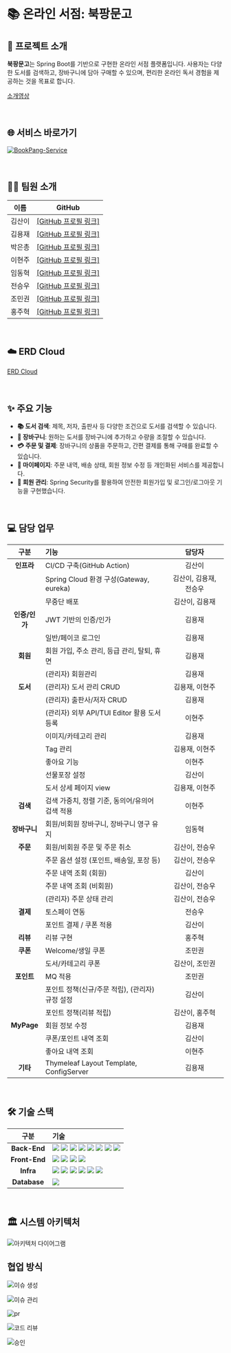 # 📚 온라인 서점: 북팡문고

## 📑 프로젝트 소개

**북팡문고**는 Spring Boot를 기반으로 구현한 온라인 서점 플랫폼입니다. 사용자는 다양한 도서를 검색하고, 장바구니에 담아 구매할 수 있으며, 편리한 온라인 독서 경험을 제공하는 것을 목표로 합니다.

[소개영상](https://youtu.be/Lw5iJl-2kV0)

<br>

## 🌐 서비스 바로가기

[![BookPang-Service](https://img.shields.io/badge/북팡문고%20바로가기-4285F4?style=for-the-badge)](https://nhn-team04.shop/)

<br>

## 🧑‍💻 팀원 소개

| 이름 | GitHub |
| :--: | :--: |
| 김산이 | [[GitHub 프로필 링크]](https://github.com/sanikani) |
| 김용재 | [[GitHub 프로필 링크]](https://github.com/flashdragon) |
| 박은총 | [[GitHub 프로필 링크]](https://github.com/parkeunchong) |
| 이현주 | [[GitHub 프로필 링크]](https://github.com/jucie333) |
| 임동혁 | [[GitHub 프로필 링크]](https://github.com/ehdgur123) |
| 전승우 | [[GitHub 프로필 링크]](https://github.com/tmddn7475) |
| 조민권 | [[GitHub 프로필 링크]](https://github.com/chomk1227) |
| 홍주혁 | [[GitHub 프로필 링크]](https://github.com/juhyeok0418) |

<br>

## ☁️ ERD Cloud
[ERD Cloud](https://www.erdcloud.com/d/Y4mbeHscnyNuhq5Zg)

<br>

## ✨ 주요 기능

* **📚 도서 검색**: 제목, 저자, 출판사 등 다양한 조건으로 도서를 검색할 수 있습니다.
* **🛒 장바구니**: 원하는 도서를 장바구니에 추가하고 수량을 조절할 수 있습니다.
* **💳 주문 및 결제**: 장바구니의 상품을 주문하고, 간편 결제를 통해 구매를 완료할 수 있습니다.
* **👤 마이페이지**: 주문 내역, 배송 상태, 회원 정보 수정 등 개인화된 서비스를 제공합니다.
* **🔐 회원 관리**: Spring Security를 활용하여 안전한 회원가입 및 로그인/로그아웃 기능을 구현했습니다.

<br>

## 💻 담당 업무

| 구분 | 기능 | 담당자 |
| :---: | :--- | :---: |
| **인프라** | CI/CD 구축(GitHub Action) | 김산이 |
| | Spring Cloud 환경 구성(Gateway, eureka) | 김산이, 김용재, 전승우 |
| | 무중단 배포 | 김산이, 김용재 |
| **인증/인가** | JWT 기반의 인증/인가 | 김용재 |
| | 일반/페이코 로그인 | 김용재 |
| **회원** | 회원 가입, 주소 관리, 등급 관리, 탈퇴, 휴면 | 김용재 |
| | (관리자) 회원관리 | 김용재 |
| **도서** | (관리자) 도서 관리 CRUD | 김용재, 이현주 |
| | (관리자) 출판사/저자 CRUD | 김용재 |
| | (관리자) 외부 API/TUI Editor 활용 도서 등록 | 이현주 |
| | 이미지/카테고리 관리 | 김용재 |
| | Tag 관리 | 김용재, 이현주 |
| | 좋아요 기능 | 이현주 |
| | 선물포장 설정 | 김산이 |
| | 도서 상세 페이지 view | 김용재, 이현주 |
| **검색** | 검색 가중치, 정렬 기준, 동의어/유의어 검색 적용 | 이현주 |
| **장바구니** | 회원/비회원 장바구니, 장바구니 영구 유지 | 임동혁 |
| **주문** | 회원/비회원 주문 및 주문 취소 | 김산이, 전승우 |
| | 주문 옵션 설정 (포인트, 배송일, 포장 등) | 김산이, 전승우 |
| | 주문 내역 조회 (회원) | 김산이 |
| | 주문 내역 조회 (비회원) | 김산이, 전승우 |
| | (관리자) 주문 상태 관리 | 김산이, 전승우 |
| **결제** | 토스페이 연동 | 전승우 |
| | 포인트 결제 / 쿠폰 적용 | 김산이 |
| **리뷰** | 리뷰 구현 | 홍주혁 |
| **쿠폰** | Welcome/생일 쿠폰 | 조민권 |
| | 도서/카테고리 쿠폰 | 김산이, 조민권 |
| **포인트** | MQ 적용 | 조민권 |
| | 포인트 정책(신규/주문 적립), (관리자) 규정 설정 | 김산이 |
| | 포인트 정책(리뷰 적립) | 김산이, 홍주혁 |
| **MyPage** | 회원 정보 수정 | 김용재 |
| | 쿠폰/포인트 내역 조회 | 김산이 |
| | 좋아요 내역 조회 | 이현주 |
| **기타** | Thymeleaf Layout Template, ConfigServer | 김용재 |

<br>

## 🛠️ 기술 스택

| 구분 | 기술 |
| :---: | :--- |
| **Back-End** | <img src="https://img.shields.io/badge/Java-007396?style=for-the-badge&logo=java&logoColor=white"> <img src="https://img.shields.io/badge/Spring_Boot-6DB33F?style=for-the-badge&logo=spring-boot&logoColor=white"> <img src="https://img.shields.io/badge/Spring_Security-6DB33F?style=for-the-badge&logo=spring-security&logoColor=white"> <img src="https://img.shields.io/badge/Spring_Cloud-6DB33F?style=for-the-badge&logo=spring&logoColor=white"> <img src="https://img.shields.io/badge/JPA-007396?style=for-the-badge&logo=hibernate&logoColor=white"> <img src="https://img.shields.io/badge/QueryDSL-0099CC?style=for-the-badge&logo=codeforces&logoColor=white"> <img src="https://img.shields.io/badge/Maven-C71A36?style=for-the-badge&logo=apache-maven&logoColor=white"> <img src="https://img.shields.io/badge/JWT-000000?style=for-the-badge&logo=jsonwebtokens&logoColor=white"> |
| **Front-End** | <img src="https://img.shields.io/badge/Thymeleaf-005F0F?style=for-the-badge&logo=thymeleaf&logoColor=white"> <img src="https://img.shields.io/badge/HTML5-E34F26?style=for-the-badge&logo=html5&logoColor=white"> <img src="https://img.shields.io/badge/CSS3-1572B6?style=for-the-badge&logo=css3&logoColor=white"> <img src="https://img.shields.io/badge/JavaScript-F7DF1E?style=for-the-badge&logo=javascript&logoColor=black"> |
| **Infra** | <img src="https://img.shields.io/badge/Elasticsearch-005571?style=for-the-badge&logo=elasticsearch&logoColor=white"> <img src="https://img.shields.io/badge/RabbitMQ-FF6600?style=for-the-badge&logo=rabbitmq&logoColor=white"> <img src="https://img.shields.io/badge/Redis-DC382D?style=for-the-badge&logo=redis&logoColor=white"> <img src="https://img.shields.io/badge/MinIO-CF2A2A?style=for-the-badge&logo=min.io&logoColor=white"> <img src="https://img.shields.io/badge/Nginx-009639?style=for-the-badge&logo=nginx&logoColor=white"> <img src="https://img.shields.io/badge/GitHub_Actions-2088FF?style=for-the-badge&logo=github-actions&logoColor=white"> |
| **Database** | <img src="https://img.shields.io/badge/MySQL-4479A1?style=for-the-badge&logo=mysql&logoColor=white"> |

<br>

## 🏛️ 시스템 아키텍처

![아키텍처 다이어그램](../nhn-team04-System-Architecture.png)


## 협업 방식

![이슈 생성](../createIssue.png)

![이슈 관리](../issue.png)

![pr](../pr.png)

![코드 리뷰](../codereview.png)

![승인](../approve.png)

